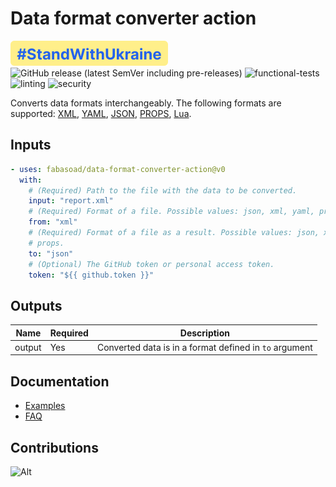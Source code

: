 # Data format converter action

[![Stand With Ukraine](https://raw.githubusercontent.com/vshymanskyy/StandWithUkraine/main/badges/StandWithUkraine.svg)](https://stand-with-ukraine.pp.ua)
![GitHub release (latest SemVer including pre-releases)](https://img.shields.io/github/v/release/fabasoad/data-format-converter-action?include_prereleases)
![functional-tests](https://github.com/fabasoad/data-format-converter-action/actions/workflows/functional-tests.yml/badge.svg)
![linting](https://github.com/fabasoad/data-format-converter-action/actions/workflows/linting.yml/badge.svg)
![security](https://github.com/fabasoad/data-format-converter-action/actions/workflows/security.yml/badge.svg)

Converts data formats interchangeably. The following formats are supported: [XML](https://www.w3schools.com/xml/),
[YAML](https://yaml.org/), [JSON](https://www.json.org/json-en.html), [PROPS](https://www.ibm.com/docs/en/was/8.5.5?topic=SSEQTP_8.5.5/com.ibm.websphere.nd.multiplatform.doc/ae/rxml_prop_file_syntax.html),
[Lua](https://github.com/lua/lua).

## Inputs

```yaml
- uses: fabasoad/data-format-converter-action@v0
  with:
    # (Required) Path to the file with the data to be converted.
    input: "report.xml"
    # (Required) Format of a file. Possible values: json, xml, yaml, props.
    from: "xml"
    # (Required) Format of a file as a result. Possible values: json, xml, yaml,
    # props.
    to: "json"
    # (Optional) The GitHub token or personal access token.
    token: "${{ github.token }}"
```

## Outputs

<!-- prettier-ignore-start -->
| Name   | Required | Description                                            |
|--------|----------|--------------------------------------------------------|
| output | Yes      | Converted data is in a format defined in `to` argument |
<!-- prettier-ignore-end -->

## Documentation

- [Examples](./docs/Examples.md)
- [FAQ](./docs/FAQ.md)

## Contributions

![Alt](https://repobeats.axiom.co/api/embed/6cfd2a64753a4c025099fea0e006aa7ec9d7c67a.svg "Repobeats analytics image")
